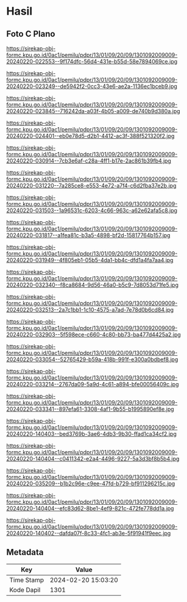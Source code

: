 # Hasil

## Foto C Plano

https://sirekap-obj-formc.kpu.go.id/0ac1/pemilu/pdpr/13/01/09/20/09/1301092009009-20240220-022553--9f174dfc-56d4-431e-b55d-58e7894069ce.jpg

https://sirekap-obj-formc.kpu.go.id/0ac1/pemilu/pdpr/13/01/09/20/09/1301092009009-20240220-023249--de5942f2-0cc3-43e6-ae2a-1136ec1bceb9.jpg

https://sirekap-obj-formc.kpu.go.id/0ac1/pemilu/pdpr/13/01/09/20/09/1301092009009-20240220-023845--716242da-a03f-4b05-a009-de740b9d380a.jpg

https://sirekap-obj-formc.kpu.go.id/0ac1/pemilu/pdpr/13/01/09/20/09/1301092009009-20240220-024401--eb0e78d5-d2b1-4412-ac3f-388f521320f2.jpg

https://sirekap-obj-formc.kpu.go.id/0ac1/pemilu/pdpr/13/01/09/20/09/1301092009009-20240220-030914--7cb3e6af-c28a-4ff1-b17e-2ac861b39fb4.jpg

https://sirekap-obj-formc.kpu.go.id/0ac1/pemilu/pdpr/13/01/09/20/09/1301092009009-20240220-031220--7a285ce8-e553-4e72-a7f4-c6d2fba37e2b.jpg

https://sirekap-obj-formc.kpu.go.id/0ac1/pemilu/pdpr/13/01/09/20/09/1301092009009-20240220-031503--1a96531c-6203-4c66-963c-a62e62afa5c8.jpg

https://sirekap-obj-formc.kpu.go.id/0ac1/pemilu/pdpr/13/01/09/20/09/1301092009009-20240220-031817--a1fea81c-b3a5-4898-bf2d-15817764b157.jpg

https://sirekap-obj-formc.kpu.go.id/0ac1/pemilu/pdpr/13/01/09/20/09/1301092009009-20240220-031949--4f805eb1-05b5-4da1-bb4c-dfd1a4fa7aa4.jpg

https://sirekap-obj-formc.kpu.go.id/0ac1/pemilu/pdpr/13/01/09/20/09/1301092009009-20240220-032340--f8ca8684-9d56-46a0-b5c9-7d8053d71fe5.jpg

https://sirekap-obj-formc.kpu.go.id/0ac1/pemilu/pdpr/13/01/09/20/09/1301092009009-20240220-032513--2a7c1bb1-1c10-4575-a7ad-7e78d0b6cd84.jpg

https://sirekap-obj-formc.kpu.go.id/0ac1/pemilu/pdpr/13/01/09/20/09/1301092009009-20240220-032903--5f598ece-c660-4c80-bb73-ba477d4425a2.jpg

https://sirekap-obj-formc.kpu.go.id/0ac1/pemilu/pdpr/13/01/09/20/09/1301092009009-20240220-033054--52765429-b59a-418b-991f-e300a0bdbef8.jpg

https://sirekap-obj-formc.kpu.go.id/0ac1/pemilu/pdpr/13/01/09/20/09/1301092009009-20240220-033214--2767da09-5a9d-4c61-a894-bfe00056409c.jpg

https://sirekap-obj-formc.kpu.go.id/0ac1/pemilu/pdpr/13/01/09/20/09/1301092009009-20240220-033341--897efa61-3308-4af1-9b55-b1995890ef8e.jpg

https://sirekap-obj-formc.kpu.go.id/0ac1/pemilu/pdpr/13/01/09/20/09/1301092009009-20240220-140403--bed3769b-3ae6-4db3-9b30-ffad1ca34cf2.jpg

https://sirekap-obj-formc.kpu.go.id/0ac1/pemilu/pdpr/13/01/09/20/09/1301092009009-20240220-140404--c0411342-e2a4-4496-9227-5a3d3bf8b5b4.jpg

https://sirekap-obj-formc.kpu.go.id/0ac1/pemilu/pdpr/13/01/09/20/09/1301092009009-20240220-035209--b1b2c96e-c9ee-47fd-b729-bf911296215c.jpg

https://sirekap-obj-formc.kpu.go.id/0ac1/pemilu/pdpr/13/01/09/20/09/1301092009009-20240220-140404--efc83d62-8be1-4ef9-821c-472fe778dd1a.jpg

https://sirekap-obj-formc.kpu.go.id/0ac1/pemilu/pdpr/13/01/09/20/09/1301092009009-20240220-140402--dafda07f-8c33-4fc1-ab3e-5f91941f9eec.jpg


## Metadata

| Key        | Value               |
| ---------- | ------------------- |
| Time Stamp | 2024-02-20 15:03:20 |
| Kode Dapil | 1301                |



